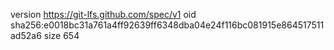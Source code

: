 version https://git-lfs.github.com/spec/v1
oid sha256:e0018bc31a761a4ff92639ff6348dba04e24f116bc081915e864517511ad52a6
size 654
